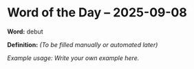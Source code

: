 # Word of the Day – 2025-09-08

**Word:** debut

**Definition:** _(To be filled manually or automated later)_

*Example usage:* _Write your own example here._
